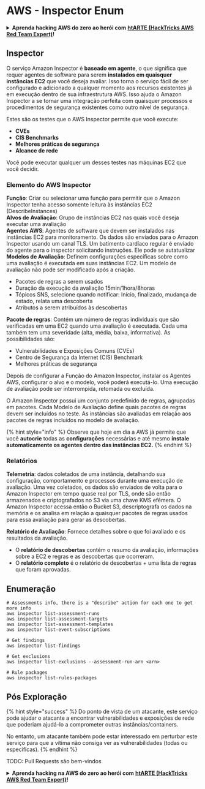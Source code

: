 # AWS - Inspector Enum

<details>

<summary><strong>Aprenda hacking AWS do zero ao herói com</strong> <a href="https://training.hacktricks.xyz/courses/arte"><strong>htARTE (HackTricks AWS Red Team Expert)</strong></a><strong>!</strong></summary>

Outras maneiras de apoiar o HackTricks:

* Se você quiser ver sua **empresa anunciada no HackTricks** ou **baixar o HackTricks em PDF** Confira os [**PLANOS DE ASSINATURA**](https://github.com/sponsors/carlospolop)!
* Adquira o [**swag oficial PEASS & HackTricks**](https://peass.creator-spring.com)
* Descubra [**A Família PEASS**](https://opensea.io/collection/the-peass-family), nossa coleção exclusiva de [**NFTs**](https://opensea.io/collection/the-peass-family)
* **Junte-se ao** 💬 [**grupo Discord**](https://discord.gg/hRep4RUj7f) ou ao [**grupo telegram**](https://t.me/peass) ou **siga-nos** no **Twitter** 🐦 [**@hacktricks_live**](https://twitter.com/hacktricks_live)**.**
* **Compartilhe seus truques de hacking enviando PRs para o** [**HackTricks**](https://github.com/carlospolop/hacktricks) e [**HackTricks Cloud**](https://github.com/carlospolop/hacktricks-cloud) repositórios do github.

</details>

## Inspector

O serviço Amazon Inspector é **baseado em agente**, o que significa que requer agentes de software para serem **instalados em quaisquer instâncias EC2** que você deseja avaliar. Isso torna o serviço fácil de ser configurado e adicionado a qualquer momento aos recursos existentes já em execução dentro de sua infraestrutura AWS. Isso ajuda o Amazon Inspector a se tornar uma integração perfeita com quaisquer processos e procedimentos de segurança existentes como outro nível de segurança.

Estes são os testes que o AWS Inspector permite que você execute:

* **CVEs**
* **CIS Benchmarks**
* **Melhores práticas de segurança**
* **Alcance de rede**

Você pode executar qualquer um desses testes nas máquinas EC2 que você decidir.

### Elemento do AWS Inspector

**Função**: Criar ou selecionar uma função para permitir que o Amazon Inspector tenha acesso somente leitura às instâncias EC2 (DescribeInstances)\
**Alvos de Avaliação**: Grupo de instâncias EC2 nas quais você deseja executar uma avaliação\
**Agentes AWS**: Agentes de software que devem ser instalados nas instâncias EC2 para monitoramento. Os dados são enviados para o Amazon Inspector usando um canal TLS. Um batimento cardíaco regular é enviado do agente para o inspector solicitando instruções. Ele pode se autatualizar\
**Modelos de Avaliação**: Definem configurações específicas sobre como uma avaliação é executada em suas instâncias EC2. Um modelo de avaliação não pode ser modificado após a criação.

* Pacotes de regras a serem usados
* Duração da execução da avaliação 15min/1hora/8horas
* Tópicos SNS, selecione quando notificar: Início, finalizado, mudança de estado, relata uma descoberta
* Atributos a serem atribuídos às descobertas

**Pacote de regras**: Contém um número de regras individuais que são verificadas em uma EC2 quando uma avaliação é executada. Cada uma também tem uma severidade (alta, média, baixa, informativa). As possibilidades são:

* Vulnerabilidades e Exposições Comuns (CVEs)
* Centro de Segurança da Internet (CIS) Benchmark
* Melhores práticas de segurança

Depois de configurar a Função do Amazon Inspector, instalar os Agentes AWS, configurar o alvo e o modelo, você poderá executá-lo. Uma execução de avaliação pode ser interrompida, retomada ou excluída.

O Amazon Inspector possui um conjunto predefinido de regras, agrupadas em pacotes. Cada Modelo de Avaliação define quais pacotes de regras devem ser incluídos no teste. As instâncias são avaliadas em relação aos pacotes de regras incluídos no modelo de avaliação.

{% hint style="info" %}
Observe que hoje em dia a AWS já permite que você **autocrie** todas as **configurações** necessárias e até mesmo **instale automaticamente os agentes dentro das instâncias EC2.**
{% endhint %}

### **Relatórios**

**Telemetria**: dados coletados de uma instância, detalhando sua configuração, comportamento e processos durante uma execução de avaliação. Uma vez coletados, os dados são enviados de volta para o Amazon Inspector em tempo quase real por TLS, onde são então armazenados e criptografados no S3 via uma chave KMS efêmera. O Amazon Inspector acessa então o Bucket S3, descriptografa os dados na memória e os analisa em relação a quaisquer pacotes de regras usados para essa avaliação para gerar as descobertas.

**Relatório de Avaliação**: Fornece detalhes sobre o que foi avaliado e os resultados da avaliação.

* O **relatório de descobertas** contém o resumo da avaliação, informações sobre a EC2 e regras e as descobertas que ocorreram.
* O **relatório completo** é o relatório de descobertas + uma lista de regras que foram aprovadas.

## Enumeração
```
# Assessments info, there is a "describe" action for each one to get more info
aws inspector list-assessment-runs
aws inspector list-assessment-targets
aws inspector list-assessment-templates
aws inspector list-event-subscriptions

# Get findings
aws inspector list-findings

# Get exclusions
aws inspector list-exclusions --assessment-run-arn <arn>

# Rule packages
aws inspector list-rules-packages
```
## Pós Exploração

{% hint style="success" %}
Do ponto de vista de um atacante, este serviço pode ajudar o atacante a encontrar vulnerabilidades e exposições de rede que poderiam ajudá-lo a comprometer outras instâncias/containers.

No entanto, um atacante também pode estar interessado em perturbar este serviço para que a vítima não consiga ver as vulnerabilidades (todas ou específicas).
{% endhint %}

TODO: Pull Requests são bem-vindos

<details>

<summary><strong>Aprenda hacking na AWS do zero ao herói com</strong> <a href="https://training.hacktricks.xyz/courses/arte"><strong>htARTE (HackTricks AWS Red Team Expert)</strong></a><strong>!</strong></summary>

Outras formas de apoiar o HackTricks:

* Se você deseja ver sua **empresa anunciada no HackTricks** ou **baixar o HackTricks em PDF** Confira os [**PLANOS DE ASSINATURA**](https://github.com/sponsors/carlospolop)!
* Adquira o [**oficial PEASS & HackTricks swag**](https://peass.creator-spring.com)
* Descubra [**A Família PEASS**](https://opensea.io/collection/the-peass-family), nossa coleção exclusiva de [**NFTs**](https://opensea.io/collection/the-peass-family)
* **Junte-se ao** 💬 [**grupo Discord**](https://discord.gg/hRep4RUj7f) ou ao [**grupo telegram**](https://t.me/peass) ou **siga-nos** no **Twitter** 🐦 [**@hacktricks_live**](https://twitter.com/hacktricks_live)**.**
* **Compartilhe seus truques de hacking enviando PRs para os repositórios** [**HackTricks**](https://github.com/carlospolop/hacktricks) e [**HackTricks Cloud**](https://github.com/carlospolop/hacktricks-cloud).

</details>
